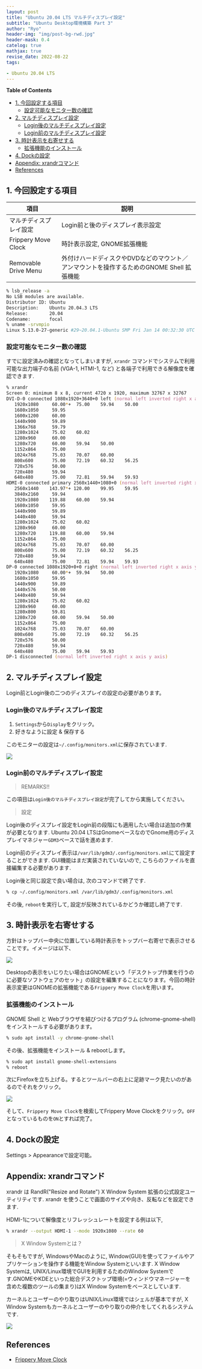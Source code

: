 ```yaml
---
layout: post
title: "Ubuntu 20.04 LTS マルチディスプレイ設定"
subtitle: "Ubuntu Desktop環境構築 Part 3"
author: "Ryo"
header-img: "img/post-bg-rwd.jpg"
header-mask: 0.4
catelog: true
mathjax: true
revise_date: 2022-08-22
tags:

- Ubuntu 20.04 LTS
---
```





**Table of Contents**
<!-- START doctoc generated TOC please keep comment here to allow auto update -->
<!-- DON'T EDIT THIS SECTION, INSTEAD RE-RUN doctoc TO UPDATE -->

- [1. 今回設定する項目](#1-%E4%BB%8A%E5%9B%9E%E8%A8%AD%E5%AE%9A%E3%81%99%E3%82%8B%E9%A0%85%E7%9B%AE)
  - [設定可能なモニター数の確認](#%E8%A8%AD%E5%AE%9A%E5%8F%AF%E8%83%BD%E3%81%AA%E3%83%A2%E3%83%8B%E3%82%BF%E3%83%BC%E6%95%B0%E3%81%AE%E7%A2%BA%E8%AA%8D)
- [2. マルチディスプレイ設定](#2-%E3%83%9E%E3%83%AB%E3%83%81%E3%83%87%E3%82%A3%E3%82%B9%E3%83%97%E3%83%AC%E3%82%A4%E8%A8%AD%E5%AE%9A)
  - [Login後のマルチディスプレイ設定](#login%E5%BE%8C%E3%81%AE%E3%83%9E%E3%83%AB%E3%83%81%E3%83%87%E3%82%A3%E3%82%B9%E3%83%97%E3%83%AC%E3%82%A4%E8%A8%AD%E5%AE%9A)
  - [Login前のマルチディスプレイ設定](#login%E5%89%8D%E3%81%AE%E3%83%9E%E3%83%AB%E3%83%81%E3%83%87%E3%82%A3%E3%82%B9%E3%83%97%E3%83%AC%E3%82%A4%E8%A8%AD%E5%AE%9A)
- [3. 時計表示を右寄せする](#3-%E6%99%82%E8%A8%88%E8%A1%A8%E7%A4%BA%E3%82%92%E5%8F%B3%E5%AF%84%E3%81%9B%E3%81%99%E3%82%8B)
  - [拡張機能のインストール](#%E6%8B%A1%E5%BC%B5%E6%A9%9F%E8%83%BD%E3%81%AE%E3%82%A4%E3%83%B3%E3%82%B9%E3%83%88%E3%83%BC%E3%83%AB)
- [4. Dockの設定](#4-dock%E3%81%AE%E8%A8%AD%E5%AE%9A)
- [Appendix: xrandrコマンド](#appendix-xrandr%E3%82%B3%E3%83%9E%E3%83%B3%E3%83%89)
- [References](#references)

<!-- END doctoc generated TOC please keep comment here to allow auto update -->

## 1. 今回設定する項目

|項目|説明|
|---|---|
|マルチディスプレイ設定|Login前と後のディスプレイ表示設定|
|Frippery Move Clock|時計表示設定, GNOME拡張機能|
|Removable Drive Menu|外付けハードディスクやDVDなどのマウント／アンマウントを操作するためのGNOME Shell 拡張機能|

```zsh
% lsb_release -a
No LSB modules are available.
Distributor ID: Ubuntu
Description:    Ubuntu 20.04.3 LTS
Release:        20.04
Codename:       focal
% uname -srvmpio
Linux 5.13.0-27-generic #29~20.04.1-Ubuntu SMP Fri Jan 14 00:32:30 UTC 2022 x86_64 x86_64 x86_64 GNU/Linux
```

### 設定可能なモニター数の確認

すでに設定済みの確認となってしまいますが, `xrandr` コマンドでシステムで利用可能な出力端子の名前 (VGA-1, HTMI-1, など) 
と各端子で利用できる解像度を確認できます.

```zsh
% xrandr        
Screen 0: minimum 8 x 8, current 4720 x 1920, maximum 32767 x 32767
DVI-D-0 connected 1080x1920+3640+0 left (normal left inverted right x axis y axis) 531mm x 299mm
   1920x1080     60.00*+  75.00    59.94    50.00  
   1680x1050     59.95  
   1600x1200     60.00  
   1440x900      59.89  
   1366x768      59.79  
   1280x1024     75.02    60.02  
   1280x960      60.00  
   1280x720      60.00    59.94    50.00  
   1152x864      75.00  
   1024x768      75.03    70.07    60.00  
   800x600       75.00    72.19    60.32    56.25  
   720x576       50.00  
   720x480       59.94  
   640x480       75.00    72.81    59.94    59.93  
HDMI-0 connected primary 2560x1440+1080+0 (normal left inverted right x axis y axis) 697mm x 393mm
   2560x1440    143.97*+ 120.00    99.95    59.95  
   3840x2160     59.94  
   1920x1080    119.88    60.00    59.94  
   1680x1050     59.95  
   1440x900      59.89  
   1440x480      59.94  
   1280x1024     75.02    60.02  
   1280x960      60.00  
   1280x720     119.88    60.00    59.94  
   1152x864      75.00  
   1024x768      75.03    70.07    60.00  
   800x600       75.00    72.19    60.32    56.25  
   720x480       59.94  
   640x480       75.00    72.81    59.94    59.93  
DP-0 connected 1080x1920+0+0 right (normal left inverted right x axis y axis) 509mm x 286mm
   1920x1080     60.00*+  59.94    50.00  
   1680x1050     59.95  
   1440x900      59.89  
   1440x576      50.00  
   1440x480      59.94  
   1280x1024     75.02    60.02  
   1280x960      60.00  
   1280x800      59.81  
   1280x720      60.00    59.94    50.00  
   1152x864      75.00  
   1024x768      75.03    70.07    60.00  
   800x600       75.00    72.19    60.32    56.25  
   720x576       50.00  
   720x480       59.94  
   640x480       75.00    59.94    59.93  
DP-1 disconnected (normal left inverted right x axis y axis)
```


## 2. マルチディスプレイ設定

Login前とLogin後の二つのディスプレイの設定の必要があります。

### Login後のマルチディスプレイ設定

1. `Settings`から`Display`をクリック。
2. 好きなように設定 & 保存する

このモニターの設定は`~/.config/monitors.xml`に保存されています.

<img src='https://github.com/ryonakimageserver/omorikaizuka/blob/master/%E3%83%96%E3%83%AD%E3%82%B0%E7%94%A8/20201211-display-settings.png?raw=true'>

### Login前のマルチディスプレイ設定

> REMARKS!!

この項目は`Login後のマルチディスプレイ設定`が完了してから実施してください。

> 設定

Login後のディスプレイ設定をLogin前の段階にも適用したい場合は追加の作業が必要となります.
Ubuntu 20.04 LTSはGnomeベースなのでGnome用のディスプレイマネジャー`GDM3`ベースで話を進めます.

Login前のディスプレイ表示は`/var/lib/gdm3/.config/monitors.xml`にて設定することができます.
GUI機能はまだ実装されていないので, こちらのファイルを直接編集する必要があります. 

Login後と同じ設定で良い場合は, 次のコマンドで終了です.

```zsh
% cp ~/.config/monitors.xml /var/lib/gdm3/.config/monitors.xml
```

その後, `reboot`を実行して, 設定が反映されているかどうか確認し終了です.


## 3. 時計表示を右寄せする

方針はトップバー中央に位置している時計表示をトップバー右寄せで表示させることです。イメージは以下、

<img src="https://github.com/ryonakimageserver/omorikaizuka/blob/master/linux/installer/20201211_ubuntu_time.jpg?raw=true">

Desktopの表示をいじりたい場合はGNOMEという「デスクトップ作業を行うのに必要なソフトウェアのセット」の設定を編集することになります。今回の時計表示変更はGNOMEの拡張機能である`Frippery Move Clock`を用います。

### 拡張機能のインストール

GNOME Shell と Webブラウザを結びつけるプログラム (chrome-gnome-shell) をインストールする必要があります。

```zsh
% sudo apt install -y chrome-gnome-shell
```

その後、拡張機能をインストール & rebootします。

```zsh
% sudo apt install gnome-shell-extensions
% reboot
```

次にFirefoxを立ち上げる。するとツールバーの右上に足跡マーク見たいのがあるのでそれをクリック。

<img src="https://github.com/ryonakimageserver/omorikaizuka/blob/master/linux/installer/20201211_how-to-install-gnome-shell-extensions-on-ubuntu-20-04-focal-fossa-linux-desktop.png?raw=true">

そして、`Frippery Move Clock`を検索してFrippery Move Clockをクリック。`OFF`となっているものを`ON`とすれば完了。


## 4. Dockの設定

Settings > Appearanceで設定可能。


## Appendix: xrandrコマンド

xrandr は RandR("Resize and Rotate") X Window System 拡張の公式設定ユーティリティです. 
xrandr を使うことで画面のサイズや向き、反転などを設定できます.


HDMI-1について解像度とリフレッシュレートを設定する例は以下,

```zsh
% xrandr --output HDMI-1 --mode 1920x1080 --rate 60
```

> X Window Systemとは？

そもそもですが, WindowsやMacのように, Window(GUI)を使ってファイルやアプリケーションを操作する機能をWindow Systemといいます.
X Window Systemは, UNIX/Linux環境でGUIを利用するためのWindow Systemです.GNOMEやKDEといった総合デスクトップ環境(=ウィンドウマネージャーを含めた複数のツールの集まり)はX Window Systemをベースとしています.

カーネルとユーザーのやり取りはUNIX/Linux環境ではシェルが基本ですが, X Window Systemもカーネルとユーザーのやり取りの仲介をしてくれるシステムです.

<img src="https://github.com/ryonakimageserver/omorikaizuka/blob/master/%E3%83%96%E3%83%AD%E3%82%B0%E7%94%A8/20201211-xserver-xclient.png?raw=true">

## References

- [Frippery Move Clock](https://extensions.gnome.org/extension/2/move-clock/)
